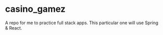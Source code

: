 # casino_gamez
A repo for me to practice full stack apps. This particular one will use Spring &amp; React.
